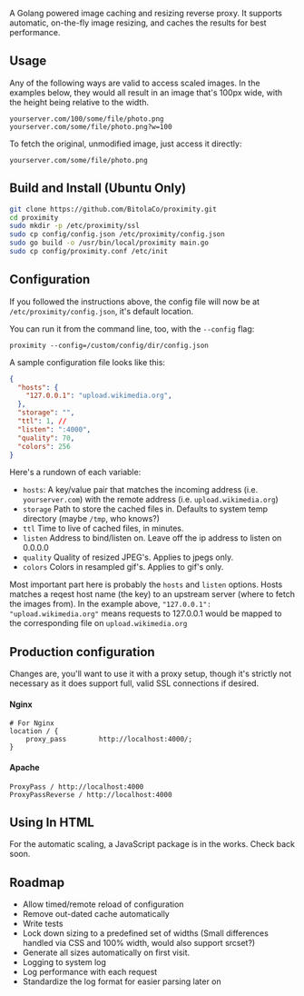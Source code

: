 A Golang powered image caching and resizing reverse proxy.
It supports automatic, on-the-fly image resizing, and caches the results 
for best performance.

## Usage

Any of the following ways are valid to access scaled images. In the examples
below, they would all result in an image that's 100px wide, with the height
being relative to the width.

`yourserver.com/100/some/file/photo.png`
`yourserver.com/some/file/photo.png?w=100`

To fetch the original, unmodified image, just access it directly:

`yourserver.com/some/file/photo.png `

## Build and Install (Ubuntu Only)

```sh
git clone https://github.com/BitolaCo/proximity.git
cd proximity
sudo mkdir -p /etc/proximity/ssl
sudo cp config/config.json /etc/proximity/config.json
sudo go build -o /usr/bin/local/proximity main.go
sudo cp config/proximity.conf /etc/init
```

## Configuration

If you followed the instructions above, the config file
will now be at `/etc/proximity/config.json`, it's default location.

You can run it from the command line, too, with the `--config` flag:

`proximity --config=/custom/config/dir/config.json`

A sample configuration file looks like this:

```json
{
  "hosts": {
    "127.0.0.1": "upload.wikimedia.org",
  },
  "storage": "",
  "ttl": 1, // 
  "listen": ":4000",
  "quality": 70, 
  "colors": 256
}
```

Here's a rundown of each variable:

- `hosts`: A key/value pair that matches the incoming address (i.e. `yourserver.com`) with the remote address (i.e. `upload.wikimedia.org`)
- `storage` Path to store the cached files in. Defaults to system temp directory (maybe `/tmp`, who knows?)
- `ttl` Time to live of cached files, in minutes.
- `listen` Address to bind/listen on. Leave off the ip address to listen on 0.0.0.0
- `quality` Quality of resized JPEG's. Applies to jpegs only.
- `colors` Colors in resampled gif's. Applies to gif's only.


Most important part here is probably the `hosts` and `listen` options.
Hosts matches a reqest host name (the key) to an upstream server (where to fetch the images from).
In the example above, `"127.0.0.1": "upload.wikimedia.org"` means requests to 127.0.0.1 would be
mapped to the corresponding file on `upload.wikimedia.org`

## Production configuration

Changes are, you'll want to use it with a proxy setup, though it's strictly not necessary as
it does support full, valid SSL connections if desired.

#### Nginx

```
# For Nginx
location / {
    proxy_pass        http://localhost:4000/;
}
```

#### Apache
```
ProxyPass / http://localhost:4000
ProxyPassReverse / http://localhost:4000
```

## Using In HTML

For the automatic scaling, a JavaScript package is in the works. Check back soon.

## Roadmap

- Allow timed/remote reload of configuration
- Remove out-dated cache automatically
- Write tests
- Lock down sizing to a predefined set of widths (Small differences handled via CSS and 100% width, would also support srcset?)
- Generate all sizes automatically on first visit.
- Logging to system log
- Log performance with each request
- Standardize the log format for easier parsing later on